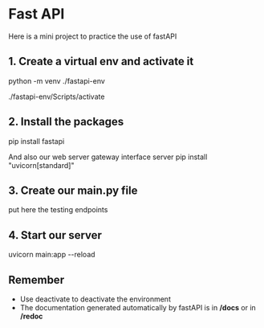 # Fast API

Here is a mini project to practice the use of fastAPI

## 1. Create a virtual env and activate it

python -m venv ./fastapi-env

./fastapi-env/Scripts/activate

## 2. Install the packages

pip install fastapi

And also our web server gateway interface server
pip install "uvicorn[standard]"

## 3. Create our main.py file

put here the testing endpoints

## 4. Start our server

uvicorn main:app --reload

## Remember
- Use deactivate to deactivate the environment
- The documentation generated automatically by fastAPI is in **/docs** or in **/redoc**